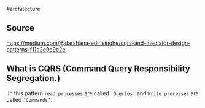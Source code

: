 #architecture 

## Source
https://medium.com/@darshana-edirisinghe/cqrs-and-mediator-design-patterns-f11d2e9e9c2e

## What is CQRS (Command Query Responsibility Segregation.)
 In this pattern `read processes` are called `‘Queries’` and `Write processes` are called `‘Commands’`.
 